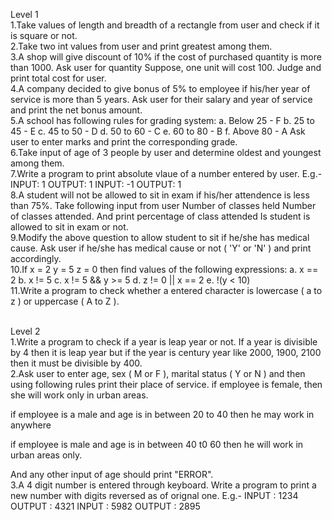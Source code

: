 Level 1<br>
1.Take values of length and breadth of a rectangle from user and check if it is square or not.<br>
2.Take two int values from user and print greatest among them.<br>
3.A shop will give discount of 10% if the cost of purchased quantity is more than 1000.
Ask user for quantity
Suppose, one unit will cost 100.
Judge and print total cost for user.<br>
4.A company decided to give bonus of 5% to employee if his/her year of service is more than 5 years.
Ask user for their salary and year of service and print the net bonus amount.<br>
5.A school has following rules for grading system:
a. Below 25 - F
b. 25 to 45 - E
c. 45 to 50 - D
d. 50 to 60 - C
e. 60 to 80 - B
f. Above 80 - A
Ask user to enter marks and print the corresponding grade.<br>
6.Take input of age of 3 people by user and determine oldest and youngest among them.<br>
7.Write a program to print absolute vlaue of a number entered by user. E.g.-
INPUT: 1        OUTPUT: 1
INPUT: -1        OUTPUT: 1<br>
8.A student will not be allowed to sit in exam if his/her attendence is less than 75%.
Take following input from user
Number of classes held
Number of classes attended.
And print
percentage of class attended
Is student is allowed to sit in exam or not.<br>
9.Modify the above question to allow student to sit if he/she has medical cause. Ask user if he/she has medical cause or not ( 'Y' or 'N' ) and print accordingly.<br>
10.If
x = 2
y = 5
z = 0
then find values of the following expressions:
a. x == 2
b. x != 5
c. x != 5 && y >= 5
d. z != 0 || x == 2
e. !(y < 10)<br>
11.Write a program to check whether a entered character is lowercase ( a to z ) or uppercase ( A to Z ).<br>

<br>
Level 2<br>
1.Write a program to check if a year is leap year or not.
If a year is divisible by 4 then it is leap year but if the year is century year like 2000, 1900, 2100 then it must be divisible by 400.<br>
2.Ask user to enter age, sex ( M or F ), marital status ( Y or N ) and then using following rules print their place of service.
if employee is female, then she will work only in urban areas.

if employee is a male and age is in between 20 to 40 then he may work in anywhere

if employee is male and age is in between 40 t0 60 then he will work in urban areas only.

And any other input of age should print "ERROR".<br>
3.A 4 digit number is entered through keyboard. Write a program to print a new number with digits reversed as of orignal one. E.g.-
INPUT : 1234        OUTPUT : 4321
INPUT : 5982        OUTPUT : 2895<br>
